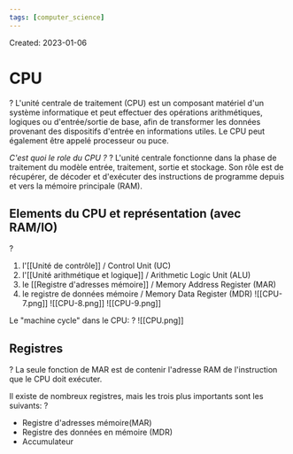 ```yaml
---
tags: [computer_science] 
---
```

Created: 2023-01-06

# CPU
?
L'unité centrale de traitement (CPU) est un composant matériel d'un système informatique et peut effectuer des opérations arithmétiques, logiques ou d'entrée/sortie de base, afin de transformer les données provenant des dispositifs d'entrée en informations utiles.
Le CPU peut également être appelé processeur ou puce.
<!--SR:!2023-10-20,31,150-->

*C'est quoi le role du CPU ?*
?
L'unité centrale fonctionne dans la phase de traitement du modèle entrée, traitement, sortie et stockage.
Son rôle est de récupérer, de décoder et d'exécuter des instructions de programme depuis et vers la mémoire principale (RAM).
<!--SR:!2023-12-24,75,190-->

## Elements du CPU et représentation (avec RAM/IO)
?
1. l'[[Unité de contrôle]] / Control Unit (UC)
2. l'[[Unité arithmétique et logique]] / Arithmetic Logic Unit (ALU)
3. le [[Registre d'adresses mémoire]] / Memory Address Register (MAR)
4. le registre de données mémoire / Memory Data Register (MDR)
![[CPU-7.png]]
![[CPU-8.png]]
![[CPU-9.png]]
<!--SR:!2024-01-08,128,225-->




Le "machine cycle" dans le CPU:
?
![[CPU.png]]
<!--SR:!2024-02-10,228,230-->


## Registres
?
La seule fonction de MAR est de contenir l'adresse RAM de l'instruction que le CPU doit exécuter. 
<!--SR:!2024-05-18,300,250-->

Il existe de nombreux registres, mais les trois plus importants sont les suivants:
?
- Registre d'adresses mémoire(MAR)
- Registre des données en mémoire (MDR)
- Accumulateur
<!--SR:!2024-02-14,142,230-->